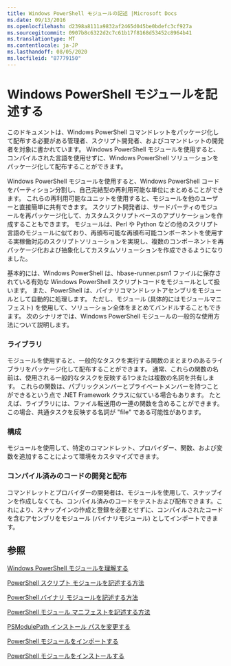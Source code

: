 ```yaml
---
title: Windows PowerShell モジュールの記述 |Microsoft Docs
ms.date: 09/13/2016
ms.openlocfilehash: d2398a8111a9832af2465d045be0bdefc3cf927a
ms.sourcegitcommit: 0907b8c6322d2c7c61b17f8168d53452c8964b41
ms.translationtype: MT
ms.contentlocale: ja-JP
ms.lasthandoff: 08/05/2020
ms.locfileid: "87779150"
---
```

# <a name="writing-a-windows-powershell-module"></a>Windows PowerShell モジュールを記述する

このドキュメントは、Windows PowerShell コマンドレットをパッケージ化して配布する必要がある管理者、スクリプト開発者、およびコマンドレットの開発者を対象に書かれています。 Windows PowerShell モジュールを使用すると、コンパイルされた言語を使用せずに、Windows PowerShell ソリューションをパッケージ化して配布することができます。

Windows PowerShell モジュールを使用すると、Windows PowerShell コードをパーティション分割し、自己完結型の再利用可能な単位にまとめることができます。 これらの再利用可能なユニットを使用すると、モジュールを他のユーザーと直接簡単に共有できます。 スクリプト開発者は、サードパーティのモジュールを再パッケージ化して、カスタムスクリプトベースのアプリケーションを作成することもできます。 モジュールは、Perl や Python などの他のスクリプト言語のモジュールに似ており、再頒布可能な再頒布可能コンポーネントを使用する実稼働対応のスクリプトソリューションを実現し、複数のコンポーネントを再パッケージ化および抽象化してカスタムソリューションを作成できるようになりました。

基本的には、Windows PowerShell は、hbase-runner.psm1 ファイルに保存されている有効な Windows PowerShell スクリプトコードをモジュールとして扱います。 また、PowerShell は、バイナリコマンドレットアセンブリをモジュールとして自動的に処理します。 ただし、モジュール (具体的にはモジュールマニフェスト) を使用して、ソリューション全体をまとめてバンドルすることもできます。 次のシナリオでは、Windows PowerShell モジュールの一般的な使用方法について説明します。

### <a name="libraries"></a>ライブラリ

モジュールを使用すると、一般的なタスクを実行する関数のまとまりのあるライブラリをパッケージ化して配布することができます。 通常、これらの関数の名前は、使用される一般的なタスクを反映する1つまたは複数の名詞を共有します。 これらの関数は、パブリックメンバーとプライベートメンバーを持つことができるという点で .NET Framework クラスに似ている場合もあります。 たとえば、ライブラリには、ファイル転送用の一連の関数を含めることができます。 この場合、共通タスクを反映する名詞が "file" である可能性があります。

### <a name="configuration"></a>構成

モジュールを使用して、特定のコマンドレット、プロバイダー、関数、および変数を追加することによって環境をカスタマイズできます。

### <a name="compiled-code-development-and-distribution"></a>コンパイル済みのコードの開発と配布

コマンドレットとプロバイダーの開発者は、モジュールを使用して、スナップインを作成しなくても、コンパイル済みのコードをテストおよび配布できます。これにより、スナップインの作成と登録を必要とせずに、コンパイルされたコードを含むアセンブリをモジュール (バイナリモジュール) としてインポートできます。

## <a name="see-also"></a>参照

[Windows PowerShell モジュールを理解する](./understanding-a-windows-powershell-module.md)

[PowerShell スクリプト モジュールを記述する方法](./how-to-write-a-powershell-script-module.md)

[PowerShell バイナリ モジュールを記述する方法](./how-to-write-a-powershell-binary-module.md)

[PowerShell モジュール マニフェストを記述する方法](how-to-write-a-powershell-module-manifest.md)

[PSModulePath インストール パスを変更する](./modifying-the-psmodulepath-installation-path.md)

[PowerShell モジュールをインポートする](./importing-a-powershell-module.md)

[PowerShell モジュールをインストールする](./installing-a-powershell-module.md)
